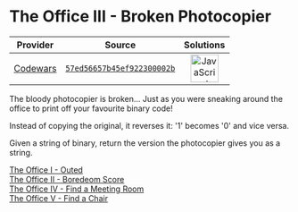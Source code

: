 [_metadata_:generated]: - "true"

# The Office III - Broken Photocopier

<!-- INFO TABLE BEGIN -->

| Provider                                        | Source                                                                               | Solutions                                                                                                                                                    |
| :---------------------------------------------: | :----------------------------------------------------------------------------------: | :----------------------------------------------------------------------------------------------------------------------------------------------------------: |
| [Codewars](../../../docs/providers/Codewars.md) | [`57ed56657b45ef922300002b`](https://www.codewars.com/kata/57ed56657b45ef922300002b) | [<img src="https://res.cloudinary.com/rascaltwo/image/upload/v1631924076/javascript_ehszr7.svg" alt="JavaScript" title="JavaScript" width="50" />](solve.js) |

<!-- INFO TABLE END -->

The bloody photocopier is broken... Just as you were sneaking around the office to print off your favourite binary code!

Instead of copying the original, it reverses it: '1' becomes '0' and vice versa.

Given a string of binary, return the version the photocopier gives you as a string.

<a href='https://www.codewars.com/kata/the-office-i-outed'>The Office I - Outed</a><br>
<a href='https://www.codewars.com/kata/the-office-ii-boredom-score'>The Office II - Boredeom Score</a><br>
<a href='https://www.codewars.com/kata/the-office-iv-find-a-meeting-room'>The Office IV - Find a Meeting Room</a><br>
<a href='https://www.codewars.com/kata/the-office-v-find-a-chair'>The Office V - Find a Chair</a><br>



